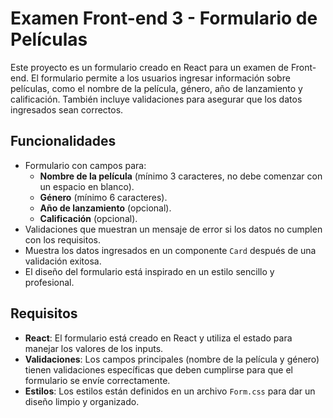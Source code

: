 # Examen Front-end 3 - Formulario de Películas

Este proyecto es un formulario creado en React para un examen de Front-end. El formulario permite a los usuarios ingresar información sobre películas, como el nombre de la película, género, año de lanzamiento y calificación. También incluye validaciones para asegurar que los datos ingresados sean correctos.

## Funcionalidades

- Formulario con campos para:
  - **Nombre de la película** (mínimo 3 caracteres, no debe comenzar con un espacio en blanco).
  - **Género** (mínimo 6 caracteres).
  - **Año de lanzamiento** (opcional).
  - **Calificación** (opcional).
- Validaciones que muestran un mensaje de error si los datos no cumplen con los requisitos.
- Muestra los datos ingresados en un componente `Card` después de una validación exitosa.
- El diseño del formulario está inspirado en un estilo sencillo y profesional.

## Requisitos

- **React**: El formulario está creado en React y utiliza el estado para manejar los valores de los inputs.
- **Validaciones**: Los campos principales (nombre de la película y género) tienen validaciones específicas que deben cumplirse para que el formulario se envíe correctamente.
- **Estilos**: Los estilos están definidos en un archivo `Form.css` para dar un diseño limpio y organizado.



